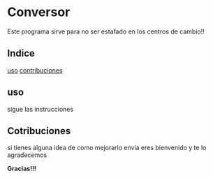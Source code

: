 # Conversor

Este programa sirve para no ser estafado en los centros de cambio!!

## Indice
[uso](#uso)
[contribuciones](#contribuciones)
## uso
sigue las instrucciones
## Cotribuciones
si tienes alguna idea de como mejorarlo envia eres bienvenido y te lo agradecemos



**Gracias!!!**
